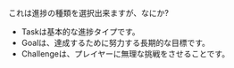 これは進捗の種類を選択出来ますが、なにか?

* Taskは基本的な進捗タイプです。
* Goalは、達成するために努力する長期的な目標です。
* Challengeは、プレイヤーに無理な挑戦をさせることです。